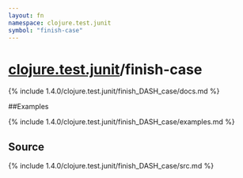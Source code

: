 ```yaml
---
layout: fn
namespace: clojure.test.junit
symbol: "finish-case"
---
```


# [clojure.test.junit](../)/finish-case

{% include 1.4.0/clojure.test.junit/finish_DASH_case/docs.md %}

##Examples

{% include 1.4.0/clojure.test.junit/finish_DASH_case/examples.md %}
## Source
{% include 1.4.0/clojure.test.junit/finish_DASH_case/src.md %}

